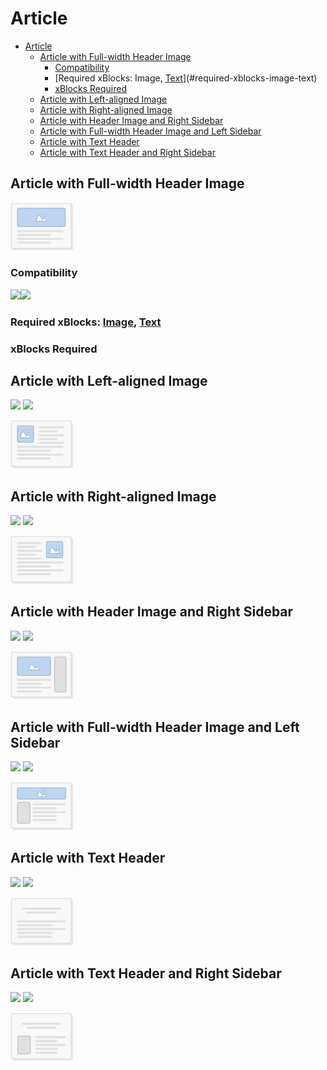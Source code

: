 # Article

- [Article](#article)
  - [Article with Full-width Header Image](#article-with-full-width-header-image)
    - [Compatibility](#compatibility)
    - [Required xBlocks: Image, [Text](../xBlocks/Text.md)](#required-xblocks-image-text)
    - [xBlocks Required](#xblocks-required)
  - [Article with Left-aligned Image](#article-with-left-aligned-image)
  - [Article with Right-aligned Image](#article-with-right-aligned-image)
  - [Article with Header Image and Right Sidebar](#article-with-header-image-and-right-sidebar)
  - [Article with Full-width Header Image and Left Sidebar](#article-with-full-width-header-image-and-left-sidebar)
  - [Article with Text Header](#article-with-text-header)
  - [Article with Text Header and Right Sidebar](#article-with-text-header-and-right-sidebar)

## Article with Full-width Header Image

<img style="width:100px;" src="../images/layouts/article_01.png" alt="Article 01" />

### Compatibility

![](https://img.shields.io/badge/NGP-Compatible-blue)![](https://img.shields.io/badge/CGP-Compatible-orange)

### Required xBlocks: [Image](../xBlocks/Image.md), [Text](../xBlocks/Text.md)

### xBlocks Required

## Article with Left-aligned Image

![](https://img.shields.io/badge/NGP-Compatible-blue)
![](https://img.shields.io/badge/CGP-Compatible-orange)

<img style="width:100px;" src="../images/layouts/article_02.png" alt="Article 02" />

## Article with Right-aligned Image

![](https://img.shields.io/badge/NGP-Compatible-blue)
![](https://img.shields.io/badge/CGP-Compatible-orange)

<img style="width:100px;" src="../images/layouts/article_03.png" alt="Article 03" />

## Article with Header Image and Right Sidebar

![](https://img.shields.io/badge/NGP-Compatible-blue)
![](https://img.shields.io/badge/CGP-Compatible-orange)

<img style="width:100px;" src="../images/layouts/article_04.png" alt="Article 04" />

## Article with Full-width Header Image and Left Sidebar

![](https://img.shields.io/badge/NGP-Compatible-blue)
![](https://img.shields.io/badge/CGP-Compatible-orange)

<img style="width:100px;" src="../images/layouts/article_05.png" alt="Article 05" />

## Article with Text Header

![](https://img.shields.io/badge/NGP-Compatible-blue)
![](https://img.shields.io/badge/CGP-Compatible-orange)

<img style="width:100px;" src="../images/layouts/article_06.png" alt="Article 06" />

## Article with Text Header and Right Sidebar

![](https://img.shields.io/badge/NGP-Compatible-blue)
![](https://img.shields.io/badge/CGP-Compatible-orange)

<img style="width:100px;" src="../images/layouts/article_07.png" alt="Article 07" />
